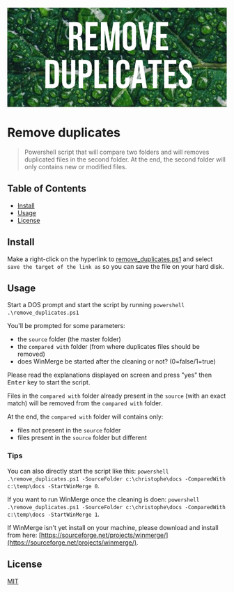 ![Banner](images/banner.png)

# Remove duplicates

> Powershell script that will compare two folders and will removes duplicated files in the second folder. At the end, the second folder will only contains new or modified files.

## Table of Contents

- [Install](#install)
- [Usage](#usage)
- [License](#license)

## Install

Make a right-click on the hyperlink to [remove_duplicates.ps1](https://raw.githubusercontent.com/cavo789/ps_remove_duplicates/master/remove_duplicates.ps1) and select `save the target of the link as` so you can save the file on your hard disk.

## Usage

Start a DOS prompt and start the script by running `powershell .\remove_duplicates.ps1` 

You'll be prompted for some parameters:

* the `source` folder (the master folder)
* the `compared with` folder (from where duplicates files should be removed)
* does WinMerge be started after the cleaning or not? (0=false/1=true)

Please read the explanations displayed on screen and press "yes" then <kbd>Enter</kbd> key to start the script.

Files in the `compared with` folder already present in the `source` (with an exact match) will be removed from the `compared with` folder.

At the end, the `compared with` folder will contains only:

* files not present in the `source` folder
* files present in the `source` folder but different

### Tips

You can also directly start the script like this: `powershell .\remove_duplicates.ps1 -SourceFolder c:\christophe\docs -ComparedWith c:\temp\docs -StartWinMerge 0`.

If you want to run WinMerge once the cleaning is doen: `powershell .\remove_duplicates.ps1 -SourceFolder c:\christophe\docs -ComparedWith c:\temp\docs -StartWinMerge 1`.

If WinMerge isn't yet install on your machine, please download and install from here: [https://sourceforge.net/projects/winmerge/](https://sourceforge.net/projects/winmerge/).

## License

[MIT](LICENSE)
